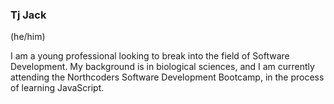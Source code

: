 ### Tj Jack
(he/him)

I am a young professional looking to break into the field of Software Development.
My background is in biological sciences, and I am currently attending the Northcoders Software Development Bootcamp, in the process of learning JavaScript.
